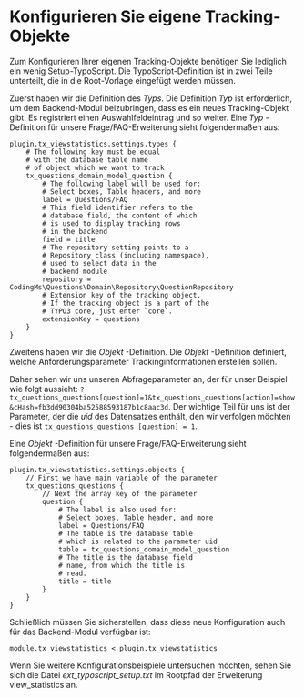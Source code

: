 # Konfigurieren Sie eigene Tracking-Objekte

Zum Konfigurieren Ihrer eigenen Tracking-Objekte benötigen Sie lediglich ein wenig Setup-TypoScript. Die TypoScript-Definition ist in zwei Teile unterteilt, die in die Root-Vorlage eingefügt werden müssen.

Zuerst haben wir die Definition des *Typs*. Die Definition *Typ* ist erforderlich, um dem Backend-Modul beizubringen, dass es ein neues Tracking-Objekt gibt. Es registriert einen Auswahlfeldeintrag und so weiter. Eine *Typ* -Definition für unsere Frage/FAQ-Erweiterung sieht folgendermaßen aus:

```typo3_typoscript
plugin.tx_viewstatistics.settings.types {
	# The following key must be equal
	# with the database table name
	# of object which we want to track
	tx_questions_domain_model_question {
		# The following label will be used for:
		# Select boxes, Table headers, and more
		label = Questions/FAQ
		# This field identifier refers to the
		# database field, the content of which 
		# is used to display tracking rows
		# in the backend
		field = title
		# The repository setting points to a
		# Repository class (including namespace),
		# used to select data in the
		# backend module
		repository = CodingMs\Questions\Domain\Repository\QuestionRepository
		# Extension key of the tracking object.
		# If the tracking object is a part of the
		# TYPO3 core, just enter `core`.
		extensionKey = questions
	}
}
```

Zweitens haben wir die *Objekt* -Definition. Die *Objekt* -Definition definiert, welche Anforderungsparameter Trackinginformationen erstellen sollen.


Daher sehen wir uns unseren Abfrageparameter an, der für unser Beispiel wie folgt aussieht: `?tx_questions_questions[question]=1&tx_questions_questions[action]=show&cHash=fb3dd90304ba52588593187b1c8aac3d`. Der wichtige Teil für uns ist der Parameter, der die *uid* des Datensatzes enthält, den wir verfolgen möchten - dies ist `tx_questions_questions [question] = 1`.

Eine *Objekt* -Definition für unsere Frage/FAQ-Erweiterung sieht folgendermaßen aus:


```typo3_typoscript
plugin.tx_viewstatistics.settings.objects {
	// First we have main variable of the parameter
	tx_questions_questions {
		// Next the array key of the parameter
		question {
			# The label is also used for:
			# Select boxes, Table header, and more
			label = Questions/FAQ
			# The table is the database table
			# which is related to the parameter uid
			table = tx_questions_domain_model_question
			# The title is the database field
			# name, from which the title is
			# read.
			title = title
		}
	}
}
```

Schließlich müssen Sie sicherstellen, dass diese neue Konfiguration auch für das Backend-Modul verfügbar ist:

```typo3_typoscript
module.tx_viewstatistics < plugin.tx_viewstatistics
```


Wenn Sie weitere Konfigurationsbeispiele untersuchen möchten, sehen Sie sich die Datei *ext_typoscript_setup.txt* im Rootpfad der Erweiterung view_statistics an.
